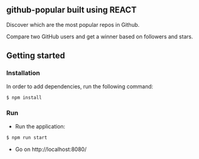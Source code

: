 
## github-popular built using REACT

Discover which are the most popular repos in Github.

Compare two GitHub users and get a winner based on followers and stars.  

## Getting started

### Installation
In order to add dependencies, run the following command:

``` sh
$ npm install
```

### Run

- Run the application:

``` sh
$ npm run start 
```

- Go on http://localhost:8080/
